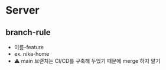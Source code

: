 # Server


## branch-rule
- 이름-feature
- ex. nika-home
- ⚠️ main 브랜치는 CI/CD를 구축해 두었기 때문에 merge 하지 말기
